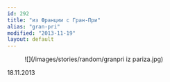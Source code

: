 ```yaml
---
id: 292
title: "из Франции с Гран-При"
alias: "gran-pri"
modified: "2013-11-19"
layout: default
---
```


<figure>
![](/images/stories/random/granpri iz pariza.jpg)
</figure>

18.11.2013

